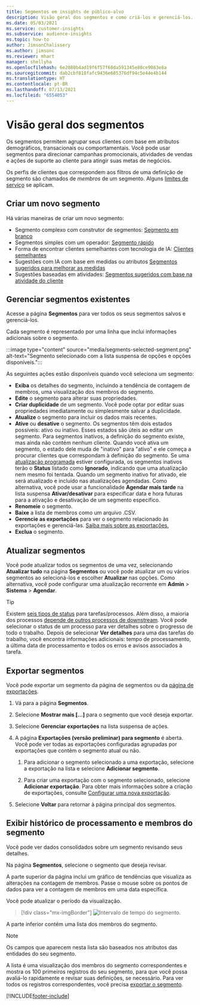 ```yaml
---
title: Segmentos em insights de público-alvo
description: Visão geral dos segmentos e como criá-los e gerenciá-los.
ms.date: 05/03/2021
ms.service: customer-insights
ms.subservice: audience-insights
ms.topic: how-to
author: JimsonChalissery
ms.author: jimsonc
ms.reviewer: mhart
manager: shellyha
ms.openlocfilehash: 6e2080b4ad19f6f57f60da591345e80ce9083e8a
ms.sourcegitcommit: dab2cbf818fafc9436e685376df94c5e44e4b144
ms.translationtype: HT
ms.contentlocale: pt-BR
ms.lasthandoff: 07/13/2021
ms.locfileid: "6554053"
---
```

# <a name="segments-overview"></a>Visão geral dos segmentos

Os segmentos permitem agrupar seus clientes com base em atributos demográficos, transacionais ou comportamentais. Você pode usar segmentos para direcionar campanhas promocionais, atividades de vendas e ações de suporte ao cliente para atingir suas metas de negócios.

Os perfis de clientes que correspondem aos filtros de uma definição de segmento são chamados de *membros* de um segmento. Alguns [limites de serviço](service-limits.md) se aplicam.

## <a name="create-a-new-segment"></a>Criar um novo segmento

Há várias maneiras de criar um novo segmento: 

- Segmento complexo com construtor de segmentos: [Segmento em branco](segment-builder.md#create-a-new-segment)
- Segmentos simples com um operador: [Segmento rápido](segment-builder.md#quick-segments)
- Forma de encontrar clientes semelhantes com tecnologia de IA: [Clientes semelhantes](find-similar-customer-segments.md)
- Sugestões com IA com base em medidas ou atributos [Segmentos sugeridos para melhorar as medidas](suggested-segments.md)
- Sugestões baseadas em atividades: [Segmentos sugeridos com base na atividade do cliente](suggested-segments-activity.md)

## <a name="manage-existing-segments"></a>Gerenciar segmentos existentes

Acesse a página **Segmentos** para ver todos os seus segmentos salvos e gerenciá-los.

Cada segmento é representado por uma linha que inclui informações adicionais sobre o segmento.

:::image type="content" source="media/segments-selected-segment.png" alt-text="Segmento selecionado com a lista suspensa de opções e opções disponíveis.":::

As seguintes ações estão disponíveis quando você seleciona um segmento:

- **Exiba** os detalhes do segmento, incluindo a tendência de contagem de membros, uma visualização dos membros do segmento.
- **Edite** o segmento para alterar suas propriedades.
- **Criar duplicidade** de um segmento. Você pode optar por editar suas propriedades imediatamente ou simplesmente salvar a duplicidade.
- **Atualize** o segmento para incluir os dados mais recentes.
- **Ative** ou **desative** o segmento. Os segmentos têm dois estados possíveis: ativo ou inativo. Esses estados são úteis ao editar um segmento. Para segmentos inativos, a definição do segmento existe, mas ainda não contém nenhum cliente. Quando você ativa um segmento, o estado dele muda de "inativo" para "ativo" e ele começa a procurar clientes que correspondam à definição do segmento. Se uma [atualização programada](system.md#schedule-tab) estiver configurada, os segmentos inativos terão o **Status** listado como **Ignorado**, indicando que uma atualização nem mesmo foi tentada. Quando um segmento inativo for ativado, ele será atualizado e incluído nas atualizações agendadas.
  Como alternativa, você pode usar a funcionalidade **Agendar mais tarde** na lista suspensa **Ativar/desativar** para especificar data e hora futuras para a ativação e desativação de um segmento específico.
- **Renomeie** o segmento.
- **Baixe** a lista de membros como um arquivo .CSV.
- **Gerencie as exportações** para ver o segmento relacionado às exportações e gerenciá-las. [Saiba mais sobre as exportações.](export-destinations.md)
- **Exclua** o segmento.

## <a name="refresh-segments"></a>Atualizar segmentos

Você pode atualizar todos os segmentos de uma vez, selecionando **Atualizar tudo** na página **Segmentos** ou você pode atualizar um ou vários segmentos ao selecioná-los e escolher **Atualizar** nas opções. Como alternativa, você pode configurar uma atualização recorrente em **Admin** > **Sistema** > **Agendar**.

> [!TIP]
> Existem [seis tipos de status](system.md#status-types) para tarefas/processos. Além disso, a maioria dos processos [depende de outros processos de downstream](system.md#refresh-policies). Você pode selecionar o status de um processo para ver detalhes sobre o progresso de todo o trabalho. Depois de selecionar **Ver detalhes** para uma das tarefas do trabalho, você encontra informações adicionais: tempo de processamento, a última data de processamento e todos os erros e avisos associados à tarefa.

## <a name="export-segments"></a>Exportar segmentos

Você pode exportar um segmento da página de segmentos ou da [página de exportações](export-destinations.md). 

1. Vá para a página **Segmentos**.

1. Selecione **Mostrar mais [...]** para o segmento que você deseja exportar.

1. Selecione **Gerenciar exportações** na lista suspensa de ações.

1. A página **Exportações (versão preliminar) para segmento** é aberta. Você pode ver todas as exportações configuradas agrupadas por exportações que contêm o segmento atual ou não.

   1. Para adicionar o segmento selecionado a uma exportação, selecione a exportação na lista e selecione **Adicionar segmento**.

   1. Para criar uma exportação com o segmento selecionado, selecione **Adicionar exportação**. Para obter mais informações sobre a criação de exportações, consulte [Configurar uma nova exportação](export-destinations.md#set-up-a-new-export).

1. Selecione **Voltar** para retornar à página principal dos segmentos.

## <a name="view-processing-history-and-segment-members"></a>Exibir histórico de processamento e membros do segmento

Você pode ver dados consolidados sobre um segmento revisando seus detalhes.

Na página **Segmentos**, selecione o segmento que deseja revisar.

A parte superior da página inclui um gráfico de tendências que visualiza as alterações na contagem de membros. Passe o mouse sobre os pontos de dados para ver a contagem de membros em uma data específica.

Você pode atualizar o período da visualização.

> [!div class="mx-imgBorder"]
> ![Intervalo de tempo do segmento.](media/segment-time-range.png "Intervalo de tempo do segmento")

A parte inferior contém uma lista dos membros do segmento.

> [!NOTE]
> Os campos que aparecem nesta lista são baseados nos atributos das entidades do seu segmento.
>
>A lista é uma visualização dos membros do segmento correspondentes e mostra os 100 primeiros registros do seu segmento, para que você possa avaliá-lo rapidamente e revisar suas definições, se necessário. Para ver todos os registros correspondentes, você precisa [exportar o segmento](export-destinations.md).

[!INCLUDE[footer-include](../includes/footer-banner.md)] 

